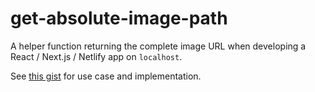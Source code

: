 # get-absolute-image-path

A helper function returning the complete image URL when developing a React / Next.js / Netlify app on `localhost`.

See [this gist](https://gist.github.com/thischrisblack/8c8771d9351ab8abfbe4d9811abc2f2b) for use case and implementation.
